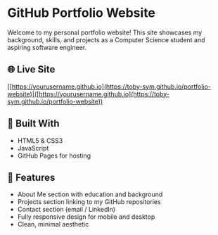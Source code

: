 # GitHub Portfolio Website

Welcome to my personal portfolio website! This site showcases my background, skills, and projects as a Computer Science student and aspiring software engineer.

## 🌐 Live Site

[[https://yourusername.github.io](https://toby-sym.github.io/portfolio-website)]([https://yourusername.github.io](https://toby-sym.github.io/portfolio-website)) 

## 🧰 Built With

- HTML5 & CSS3  
- JavaScript  
- GitHub Pages for hosting

## 📁 Features

- About Me section with education and background  
- Projects section linking to my GitHub repositories  
- Contact section (email / LinkedIn)  
- Fully responsive design for mobile and desktop  
- Clean, minimal aesthetic

